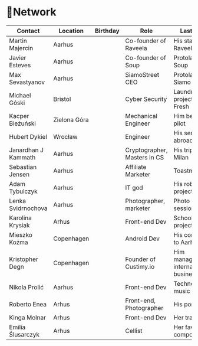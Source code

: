 # 🤝Network
| Contact             | Location     | Birthday | Role                         | Last talk                           |
| ------------------- | ------------ | -------- | ---------------------------- | ----------------------------------- |
| Martin Majercin     | Aarhus       |          | Co-founder of Raveela        | His startup Raveela                 |
| Javier Esteves      | Aarhus       |          | Co-founder of Soup           | Protolab for Soup                   |
| Max Sevastyanov     | Aarhus       |          | SiamoStreet CEO              | Protolab and Siamo collab           |
| Michael Góski       | Bristol      |          | Cyber Security               | Laundry project/Hello Fresh         |
| Kacper Bieżuński    | Zielona Góra |          | Mechanical Engineer          | Him being a pilot                   |
| Hubert Dykiel       | Wrocław      |          | Engineer                     | His semester abroad                 |
| Janardhan J Kammath | Aarhus       |          | Cryptographer, Masters in CS | His trip to Milan                   |
| Sebastian Jensen    | Aarhus       |          | Affiliate Marketer           | Toastmasters                        |
| Adam Tybulczyk      | Aarhus       |          | IT god                       | His robot project                   |
| Lenka Svidrnochova  | Aarhus       |          | Photographer, marketer       | Photo session                       |
| Karolina Krysiak    | Arhus        |          | Front-end Dev                | School project                      |
| Mieszko Koźma       | Copenhagen   |          | Android Dev                  | His coming to Aarhus                |
| Kristopher Degn     | Copenhagen   |          | Founder of Custimy.io        | Him managing international business |
| Nikola Prolić       | Aarhus       |          | Front-end Dev                | Techno music                        |
| Roberto Enea        | Arhus        |          | Front-end, Photographer      | His portfolio                       |
| Kinga Molnar        | Arhus        |          | Front-end Dev                | Her travels                         |
| Emilia Ślusarczyk   | Arhus        |          | Cellist                      | Her favorite composers              |
